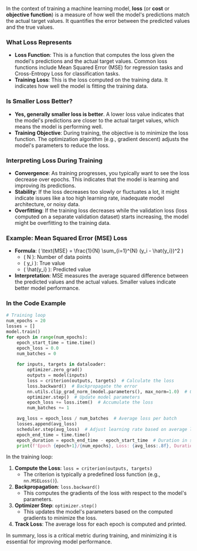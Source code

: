 In the context of training a machine learning model, **loss** (or **cost** or **objective function**) is a measure of how well the model's predictions match the actual target values. It quantifies the error between the predicted values and the true values.

### What Loss Represents
- **Loss Function**: This is a function that computes the loss given the model's predictions and the actual target values. Common loss functions include Mean Squared Error (MSE) for regression tasks and Cross-Entropy Loss for classification tasks.
- **Training Loss**: This is the loss computed on the training data. It indicates how well the model is fitting the training data.

### Is Smaller Loss Better?
- **Yes, generally smaller loss is better**. A lower loss value indicates that the model's predictions are closer to the actual target values, which means the model is performing well.
- **Training Objective**: During training, the objective is to minimize the loss function. The optimization algorithm (e.g., gradient descent) adjusts the model's parameters to reduce the loss.

### Interpreting Loss During Training
- **Convergence**: As training progresses, you typically want to see the loss decrease over epochs. This indicates that the model is learning and improving its predictions.
- **Stability**: If the loss decreases too slowly or fluctuates a lot, it might indicate issues like a too high learning rate, inadequate model architecture, or noisy data.
- **Overfitting**: If the training loss decreases while the validation loss (loss computed on a separate validation dataset) starts increasing, the model might be overfitting to the training data.

### Example: Mean Squared Error (MSE) Loss
- **Formula**: \( \text{MSE} = \frac{1}{N} \sum_{i=1}^{N} (y_i - \hat{y_i})^2 \)
  - \( N \): Number of data points
  - \( y_i \): True value
  - \( \hat{y_i} \): Predicted value
- **Interpretation**: MSE measures the average squared difference between the predicted values and the actual values. Smaller values indicate better model performance.

### In the Code Example
```python
# Training loop
num_epochs = 20
losses = []
model.train()
for epoch in range(num_epochs):
    epoch_start_time = time.time()
    epoch_loss = 0.0
    num_batches = 0
    
    for inputs, targets in dataloader:
        optimizer.zero_grad()
        outputs = model(inputs)
        loss = criterion(outputs, targets)  # Calculate the loss
        loss.backward()  # Backpropagate the error
        nn.utils.clip_grad_norm_(model.parameters(), max_norm=1.0)  # Optional: Clip gradients
        optimizer.step()  # Update model parameters
        epoch_loss += loss.item()  # Accumulate the loss
        num_batches += 1

    avg_loss = epoch_loss / num_batches  # Average loss per batch
    losses.append(avg_loss)
    scheduler.step(avg_loss)  # Adjust learning rate based on average loss
    epoch_end_time = time.time()
    epoch_duration = epoch_end_time - epoch_start_time  # Duration in seconds
    print(f'Epoch {epoch+1}/{num_epochs}, Loss: {avg_loss:.8f}, Duration: {epoch_duration:.2f} seconds')
```

In the training loop:
1. **Compute the Loss**: `loss = criterion(outputs, targets)`
   - The criterion is typically a predefined loss function (e.g., `nn.MSELoss()`).
2. **Backpropagation**: `loss.backward()`
   - This computes the gradients of the loss with respect to the model's parameters.
3. **Optimizer Step**: `optimizer.step()`
   - This updates the model's parameters based on the computed gradients to minimize the loss.
4. **Track Loss**: The average loss for each epoch is computed and printed.

In summary, loss is a critical metric during training, and minimizing it is essential for improving model performance.